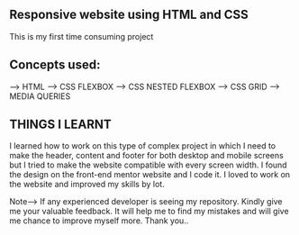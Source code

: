 ## Responsive website using HTML and CSS
This is my first time consuming project 
## Concepts used:
--> HTML
--> CSS FLEXBOX 
--> CSS NESTED FLEXBOX 
--> CSS GRID 
--> MEDIA QUERIES  

## THINGS I LEARNT 
I learned how to work on this type of complex project in which I need to make the header, content and footer for both desktop and mobile screens but I tried to make the website compatible with every screen width. I found the design on the front-end mentor website and I code it. I loved to work on the website and improved my skills by lot.

Note--> If any experienced developer is seeing my repository. Kindly give me your valuable feedback. It will help me to find my mistakes and will give me chance to improve myself more. Thank you..